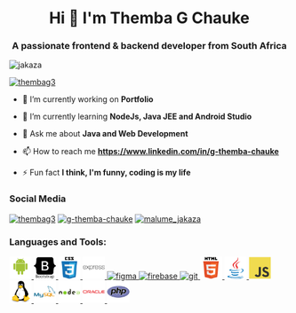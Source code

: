 <h1 align="center">Hi 👋 I'm Themba G Chauke</h1>
<h3 align="center">A passionate frontend & backend developer from South Africa</h3>

<p align="left"> <img src="https://komarev.com/ghpvc/?username=jakaza&label=Profile%20views&color=0e75b6&style=flat" alt="jakaza" /> </p>

<p align="left"> <a href="https://twitter.com/thembag3" target="blank"><img src="https://img.shields.io/twitter/follow/thembag3?logo=twitter&style=for-the-badge" alt="thembag3" /></a> </p>


- 🔭 I’m currently working on **Portfolio**

- 🌱 I’m currently learning **NodeJs, Java JEE and Android Studio**

<!-- 🤝 I’m looking for help with **Website deployment built in NodeJs** -->
 
- 💬 Ask me about **Java and Web Development**

- 📫 How to reach me **https://www.linkedin.com/in/g-themba-chauke**

- ⚡ Fun fact **I think, I'm funny, coding is my life**

<!--
<h3 align="left">Connect with me:</h3>
<p align="left">
<a href="https://dev.to/jakaza_13" target="blank"><img align="center" src="https://raw.githubusercontent.com/rahuldkjain/github-profile-readme-generator/master/src/images/icons/Social/devto.svg" alt="jakaza_13" height="30" width="40" /></a> </br>
<a href="https://www.leetcode.com/goodnessthemba" target="blank"><img align="center" src="https://raw.githubusercontent.com/rahuldkjain/github-profile-readme-generator/master/src/images/icons/Social/leet-code.svg" alt="goodnessthemba" height="30" width="40" /></a>
-->

<h3 align="left">Social Media</h3>
<a href="https://twitter.com/thembag3" target="blank"><img align="center" src="https://raw.githubusercontent.com/rahuldkjain/github-profile-readme-generator/master/src/images/icons/Social/twitter.svg" alt="thembag3" height="30" width="40" /></a>
<a href="https://linkedin.com/in/g-themba-chauke" target="blank"><img align="center" src="https://raw.githubusercontent.com/rahuldkjain/github-profile-readme-generator/master/src/images/icons/Social/linked-in-alt.svg" alt="g-themba-chauke" height="30" width="40" /></a>
<a href="https://instagram.com/malume_jakaza" target="blank"><img align="center" src="https://raw.githubusercontent.com/rahuldkjain/github-profile-readme-generator/master/src/images/icons/Social/instagram.svg" alt="malume_jakaza" height="30" width="40" /></a>

</p>

<h3 align="left">Languages and Tools:</h3>
<p align="left"> <a href="https://developer.android.com" target="_blank" rel="noreferrer"> <img src="https://raw.githubusercontent.com/devicons/devicon/master/icons/android/android-original-wordmark.svg" alt="android" width="40" height="40"/> </a> <a href="https://getbootstrap.com" target="_blank" rel="noreferrer"> <img src="https://raw.githubusercontent.com/devicons/devicon/master/icons/bootstrap/bootstrap-plain-wordmark.svg" alt="bootstrap" width="40" height="40"/> </a> <a href="https://www.w3schools.com/css/" target="_blank" rel="noreferrer"> <img src="https://raw.githubusercontent.com/devicons/devicon/master/icons/css3/css3-original-wordmark.svg" alt="css3" width="40" height="40"/> </a> <a href="https://expressjs.com" target="_blank" rel="noreferrer"> <img src="https://raw.githubusercontent.com/devicons/devicon/master/icons/express/express-original-wordmark.svg" alt="express" width="40" height="40"/> </a> <a href="https://www.figma.com/" target="_blank" rel="noreferrer"> <img src="https://www.vectorlogo.zone/logos/figma/figma-icon.svg" alt="figma" width="40" height="40"/> </a> <a href="https://firebase.google.com/" target="_blank" rel="noreferrer"> <img src="https://www.vectorlogo.zone/logos/firebase/firebase-icon.svg" alt="firebase" width="40" height="40"/> </a> <a href="https://git-scm.com/" target="_blank" rel="noreferrer"> <img src="https://www.vectorlogo.zone/logos/git-scm/git-scm-icon.svg" alt="git" width="40" height="40"/> </a> <a href="https://www.w3.org/html/" target="_blank" rel="noreferrer"> <img src="https://raw.githubusercontent.com/devicons/devicon/master/icons/html5/html5-original-wordmark.svg" alt="html5" width="40" height="40"/> </a> <a href="https://www.java.com" target="_blank" rel="noreferrer"> <img src="https://raw.githubusercontent.com/devicons/devicon/master/icons/java/java-original.svg" alt="java" width="40" height="40"/> </a> <a href="https://developer.mozilla.org/en-US/docs/Web/JavaScript" target="_blank" rel="noreferrer"> <img src="https://raw.githubusercontent.com/devicons/devicon/master/icons/javascript/javascript-original.svg" alt="javascript" width="40" height="40"/> </a> <a href="https://www.linux.org/" target="_blank" rel="noreferrer"> <img src="https://raw.githubusercontent.com/devicons/devicon/master/icons/linux/linux-original.svg" alt="linux" width="40" height="40"/> </a> <a href="https://www.mysql.com/" target="_blank" rel="noreferrer"> <img src="https://raw.githubusercontent.com/devicons/devicon/master/icons/mysql/mysql-original-wordmark.svg" alt="mysql" width="40" height="40"/> </a> <a href="https://nodejs.org" target="_blank" rel="noreferrer"> <img src="https://raw.githubusercontent.com/devicons/devicon/master/icons/nodejs/nodejs-original-wordmark.svg" alt="nodejs" width="40" height="40"/> </a> <a href="https://www.oracle.com/" target="_blank" rel="noreferrer"> <img src="https://raw.githubusercontent.com/devicons/devicon/master/icons/oracle/oracle-original.svg" alt="oracle" width="40" height="40"/> </a> <a href="https://www.php.net" target="_blank" rel="noreferrer"> <img src="https://raw.githubusercontent.com/devicons/devicon/master/icons/php/php-original.svg" alt="php" width="40" height="40"/> </a> <!-- <a href="https://postman.com" target="_blank" rel="noreferrer"> <img src="https://www.vectorlogo.zone/logos/getpostman/getpostman-icon.svg" alt="postman" width="40" height="40"/> </a> <a href="https://reactjs.org/" target="_blank" rel="noreferrer"> <img src="https://raw.githubusercontent.com/devicons/devicon/master/icons/react/react-original-wordmark.svg" alt="react" width="40" height="40"/> </a> --> </p>

</br> </br>

<!--
[![My GitHub Language Stats](https://github-readme-stats.vercel.app/api/top-langs/?username=jakaza&langs_count=5&theme=tokyonight)]()
[![My GitHub Stats](https://github-readme-stats.vercel.app/api/?username=jakaza&count_private=true&theme=tokyonight&showicons=true)]()
-->

<!-- [![GitHub Streak](https://github-readme-streak-stats.herokuapp.com?user=jakaza&theme=dark)]() 

[![Ashutosh's github activity graph](https://activity-graph.herokuapp.com/graph?username=jakaza&bg_color=000000&color=ffffff&line=4e4c9e&point=ffffff&area=true&hide_border=true)](https://github.com/ashutosh00710/github-readme-activity-graph)

-->

